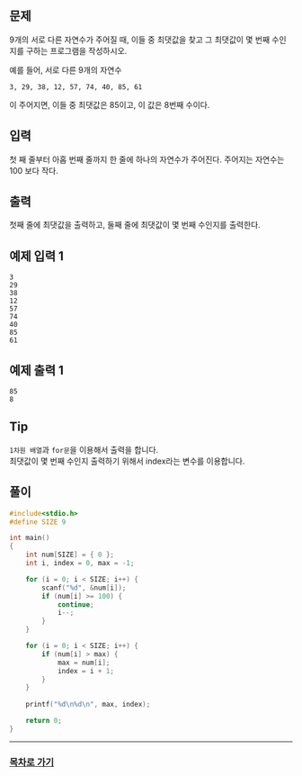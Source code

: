 ## 문제

9개의 서로 다른 자연수가 주어질 때, 이들 중 최댓값을 찾고 그 최댓값이 몇 번째 수인지를 구하는 프로그램을 작성하시오.

예를 들어, 서로 다른 9개의 자연수
```
3, 29, 38, 12, 57, 74, 40, 85, 61
```

이 주어지면, 이들 중 최댓값은 85이고, 이 값은 8번째 수이다.

## 입력

첫 째 줄부터 아홉 번째 줄까지 한 줄에 하나의 자연수가 주어진다. 주어지는 자연수는 100 보다 작다.

## 출력

첫째 줄에 최댓값을 출력하고, 둘째 줄에 최댓값이 몇 번째 수인지를 출력한다.

## 예제 입력 1

```
3
29
38
12
57
74
40
85
61
```

## 예제 출력 1

```
85
8
```

## Tip

`1차원 배열`과 `for문`을 이용해서 출력을 합니다.  
최댓값이 몇 번째 수인지 출력하기 위해서 index라는 변수를 이용합니다.

## 풀이
```c
#include<stdio.h>
#define SIZE 9

int main()
{
	int num[SIZE] = { 0 };
	int i, index = 0, max = -1;

	for (i = 0; i < SIZE; i++) {
		scanf("%d", &num[i]);
		if (num[i] >= 100) {
			continue;
			i--;
		}
	}

	for (i = 0; i < SIZE; i++) {
		if (num[i] > max) {
			max = num[i];
			index = i + 1;
		}
	}
	
	printf("%d\n%d\n", max, index);

	return 0;
}
```
---

### [목차로 가기](./../../../../)